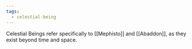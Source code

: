 ```yaml
---
tags:
  - celestial-being
---
```

Celestial Beings refer specifically to [[Mephisto]] and [[Abaddon]], as they exist beyond time and space.